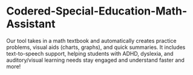 # Codered-Special-Education-Math-Assistant
Our tool takes in a math textbook and automatically creates practice problems, visual aids (charts, graphs), and quick summaries. It includes text-to-speech support, helping students with ADHD, dyslexia, and auditory/visual learning needs stay engaged and understand faster and more!
